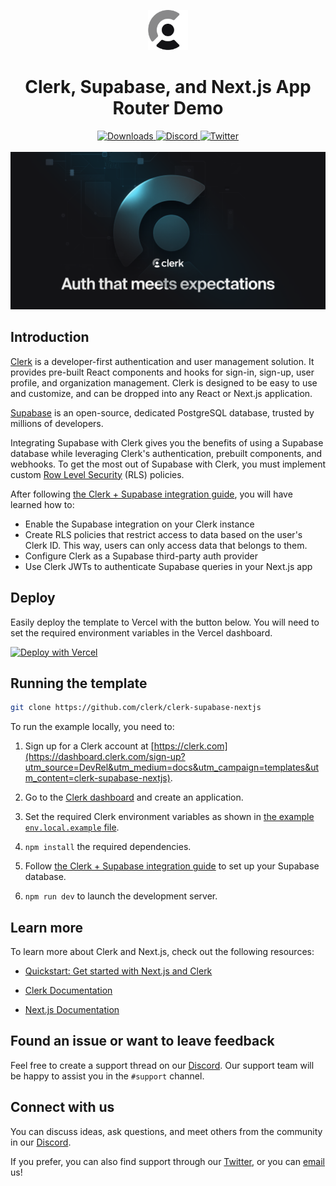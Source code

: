 <p align="center">
  <a href="https://clerk.com?utm_source=github&utm_medium=clerk_docs" target="_blank" rel="noopener noreferrer">
    <picture>
      <source media="(prefers-color-scheme: dark)" srcset="./public/light-logo.png">
      <img alt="Clerk Logo for light background" src="./public/dark-logo.png" height="64">
    </picture>
  </a>
  <br />
</p>
<div align="center">
  <h1>
    Clerk, Supabase, and Next.js App Router Demo
  </h1>  
  <a href="https://www.npmjs.com/package/@clerk/clerk-js">
    <img alt="Downloads" src="https://img.shields.io/npm/dm/@clerk/clerk-js" />
  </a>
  <a href="https://discord.com/invite/b5rXHjAg7A">
    <img alt="Discord" src="https://img.shields.io/discord/856971667393609759?color=7389D8&label&logo=discord&logoColor=ffffff" />
  </a>
  <a href="https://twitter.com/clerkdev">
    <img alt="Twitter" src="https://img.shields.io/twitter/url.svg?label=%40clerkdev&style=social&url=https%3A%2F%2Ftwitter.com%2Fclerkdev" />
  </a> 
  <br />
  <br />
  <img alt="Clerk Hero Image" src="./public/hero.png">
</div>

## Introduction

[Clerk](https://clerk.com/) is a developer-first authentication and user management solution. It provides pre-built React components and hooks for sign-in, sign-up, user profile, and organization management. Clerk is designed to be easy to use and customize, and can be dropped into any React or Next.js application.

[Supabase](https://supabase.com/) is an open-source, dedicated PostgreSQL database, trusted by millions of developers.

Integrating Supabase with Clerk gives you the benefits of using a Supabase database while leveraging Clerk's authentication, prebuilt components, and webhooks. To get the most out of Supabase with Clerk, you must implement custom [Row Level Security](https://supabase.com/docs/guides/auth/row-level-security) (RLS) policies.

After following [the Clerk + Supabase integration guide](https://clerk.com/docs/integrations/databases/supabase), you will have learned how to:

- Enable the Supabase integration on your Clerk instance
- Create RLS policies that restrict access to data based on the user's Clerk ID. This way, users can only access data that belongs to them.
- Configure Clerk as a Supabase third-party auth provider
- Use Clerk JWTs to authenticate Supabase queries in your Next.js app

## Deploy

Easily deploy the template to Vercel with the button below. You will need to set the required environment variables in the Vercel dashboard.

[![Deploy with Vercel](https://vercel.com/button)](https://vercel.com/new/clone?repository-url=https%3A%2F%2Fgithub.com%2Fclerk%2Fclerk-supabase-nextjs&env=NEXT_PUBLIC_CLERK_PUBLISHABLE_KEY,CLERK_SECRET_KEY,CLERK_JWT_KEY,NEXT_PUBLIC_SUPABASE_URL,NEXT_PUBLIC_SUPABASE_KEY&envLink=https%3A%2F%2Fclerk.com%2Fdocs%2Fdatabases%2Fintegrations%supabase&redirect-url=https%3A%2F%2Fclerk.com%2Fdocs%2Fdatabases%2Fintegrations%supabase)

## Running the template

```bash
git clone https://github.com/clerk/clerk-supabase-nextjs
```

To run the example locally, you need to:

1. Sign up for a Clerk account at [https://clerk.com](https://dashboard.clerk.com/sign-up?utm_source=DevRel&utm_medium=docs&utm_campaign=templates&utm_content=clerk-supabase-nextjs).

2. Go to the [Clerk dashboard](https://dashboard.clerk.com?utm_source=DevRel&utm_medium=docs&utm_campaign=templates&utm_content=clerk-supabase-nextjs) and create an application.

3. Set the required Clerk environment variables as shown in [the example `env.local.example` file](./.env.local.example).

4. `npm install` the required dependencies.

5. Follow [the Clerk + Supabase integration guide](https://clerk.com/docs/integrations/databases/supabase) to set up your Supabase database.

6. `npm run dev` to launch the development server.

## Learn more

To learn more about Clerk and Next.js, check out the following resources:

- [Quickstart: Get started with Next.js and Clerk](https://clerk.com/docs/quickstarts/nextjs?utm_source=DevRel&utm_medium=docs&utm_campaign=templates&utm_content=clerk-supabase-nextjs)

- [Clerk Documentation](https://clerk.com/docs?utm_source=DevRel&utm_medium=docs&utm_campaign=templates&utm_content=clerk-supabase-nextjs)
- [Next.js Documentation](https://nextjs.org/docs)

## Found an issue or want to leave feedback

Feel free to create a support thread on our [Discord](https://clerk.com/discord). Our support team will be happy to assist you in the `#support` channel.

## Connect with us

You can discuss ideas, ask questions, and meet others from the community in our [Discord](https://discord.com/invite/b5rXHjAg7A).

If you prefer, you can also find support through our [Twitter](https://twitter.com/ClerkDev), or you can [email](mailto:support@clerk.dev) us!

